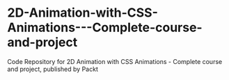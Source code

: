 


# 2D-Animation-with-CSS-Animations---Complete-course-and-project
Code Repository for 2D Animation with CSS Animations - Complete course and project, published by Packt

